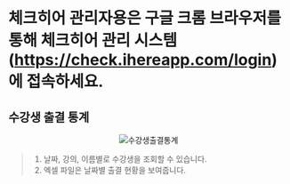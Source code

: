 # 체크히어 관리자용은 구글 크롬 브라우저를 통해 체크히어 관리 시스템 (https://check.ihereapp.com/login) 에 접속하세요.
## 수강생 출결 통계

<p align = "center">
<img alt="수강생출결통계" src="https://github.com/user-attachments/assets/236782bf-ce33-4112-ba91-d1782b654260">
<p/>

>1. 날짜, 강의, 이름별로 수강생을 조회할 수 있습니다.
>2. 엑셀 파일은 날짜별 출결 현황을 보여줍니다.
